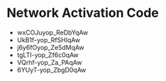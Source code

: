 # Network Activation Code
* wxCOJuyop_ReDbYqAw
* UkB1f-yop_RfSHIqAw
* j6y6fOyop_Ze5dMqAw
* tgLTI-yop_Zf6c0qAw
* VQrhf-yop_Za_PAqAw
* 6YUyT-yop_ZbgD0qAw